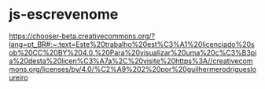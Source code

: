 # js-escrevenome


 https://chooser-beta.creativecommons.org/?lang=pt_BR#:~:text=Este%20trabalho%20est%C3%A1%20licenciado%20sob%20CC%20BY%204.0.%20Para%20visualizar%20uma%20c%C3%B3pia%20desta%20licen%C3%A7a%2C%20visite%20https%3A//creativecommons.org/licenses/by/4.0/%C2%A9%202%20por%20guilhermerodriguesloureiro
